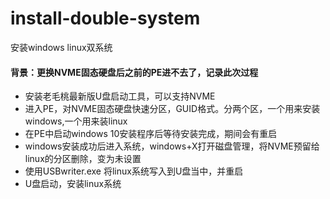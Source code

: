 # install-double-system
安装windows linux双系统
#### 背景：更换NVME固态硬盘后之前的PE进不去了，记录此次过程
- 安装老毛桃最新版U盘启动工具，可以支持NVME
- 进入PE，对NVME固态硬盘快速分区，GUID格式。分两个区，一个用来安装windows,一个用来装linux
- 在PE中启动windows 10安装程序后等待安装完成，期间会有重启
- windows安装成功后进入系统，windows+X打开磁盘管理，将NVME预留给linux的分区删除，变为未设置
- 使用USBwriter.exe 将linux系统写入到U盘当中，并重启
- U盘启动，安装linux系统
